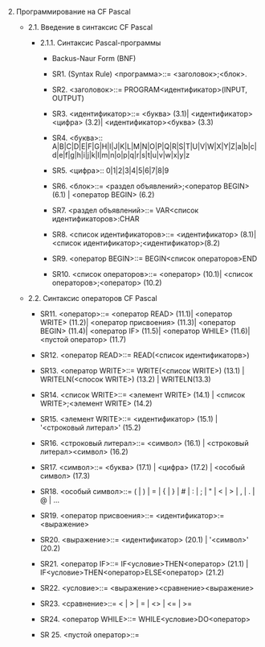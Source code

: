 2. Программирование на CF Pascal
    + 2.1. Введение в синтаксис CF Pascal
        + 2.1.1. Синтаксис Pascal-программы

            + Backus-Naur Form (BNF) 

            + SR1. (Syntax Rule) <программа>::= <заголовок>;<блок>.

            + SR2. <заголовок>::= PROGRAM<идентификатор>(INPUT, OUTPUT)

            + SR3. <идентификатор>::= <буква> (3.1)| <идентификатор><цифра> (3.2)| <идентификатор><буква> (3.3)

            + SR4. <буква>:: A|B|C|D|E|F|G|H|I|J|K|L|M|N|O|P|Q|R|S|T|U|V|W|X|Y|Z|a|b|c|d|e|f|g|h|i|j|k|l|m|n|o|p|q|r|s|t|u|v|w|x|y|z

            + SR5. <цифра>:: 0|1|2|3|4|5|6|7|8|9

            + SR6. <блок>::= <раздел объявлений>;<оператор BEGIN> (6.1) | <оператор BEGIN> (6.2)

            + SR7. <раздел объявлений>::= VAR<список идентификаторов>:CHAR

            + SR8. <список идентификаторов>::= <идентификатор> (8.1)| <список идентификатор>;<идентификатор>(8.2)

            + SR9. <оператор BEGIN>::= BEGIN<список операторов>END

            + SR10. <список операторов>::= <оператор> (10.1)| <список операторов>;<оператор> (10.2) 
    
    + 2.2. Синтаксис операторов CF Pascal

        + SR11. <оператор>::= <оператор READ> (11.1)| <оператор WRITE> (11.2)| <оператор присвоения> (11.3)| <оператор BEGIN> (11.4)| <оператор IF> (11.5)| <оператор WHILE> (11.6)| <пустой оператор> (11.7)

        + SR12. <оператор READ>::= READ(<список идентификаторв>)

        + SR13. <оператор WRITE>::= WRITE(<список WRITE>) (13.1) | WRITELN(<спосок WRITE>) (13.2) 
                                    | WRITELN(13.3) 

        + SR14. <список WRITE>::= <элемент WRITE> (14.1) | <список WRITE>;<элемент WRITE> (14.2)

        + SR15. <элемент WRITE>::= <идентификатор> (15.1) | '<строковый литерал>' (15.2)

        + SR16. <строковый литерал>::= <символ> (16.1) | <строковый литерал><символ> (16.2)

        + SR17. <символ>::= <буква> (17.1) | <цифра> (17.2) | <особый символ> (17.3)

        + SR18. <особый символ>::= ( | ) | = | { | } | # | : | ; | " | < | > | , | . | @ | ...

        + SR19. <оператор присвоения>::= <идентификатор>:=<выражение>

        + SR20. <выражение>::= <идентификатор> (20.1) | '<символ>' (20.2)

        + SR21. <оператор IF>::= IF<условие>THEN<оператор> (21.1) 
                                | IF<условие>THEN<оператор>ELSE<оператор> (21.2) 

        + SR22. <условие>::= <выражение><сравнение><выражение>

        + SR23. <сравнение>::= < | > | = | <> | <= | >=

        + SR24. <оператор WHILE>::= WHILE<условие>DO<оператор>

        + SR 25. <пустой оператор>::=